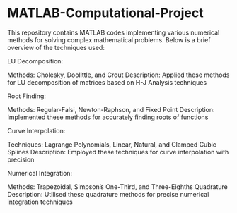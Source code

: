 # MATLAB-Computational-Project

This repository contains MATLAB codes implementing various numerical methods for solving complex mathematical problems. Below is a brief overview of the techniques used:


LU Decomposition:

Methods: Cholesky, Doolittle, and Crout
Description: Applied these methods for LU decomposition of matrices based on H-J Analysis techniques

Root Finding:

Methods: Regular-Falsi, Newton-Raphson, and Fixed Point
Description: Implemented these methods for accurately finding roots of functions

Curve Interpolation:

Techniques: Lagrange Polynomials, Linear, Natural, and Clamped Cubic Splines
Description: Employed these techniques for curve interpolation with precision

Numerical Integration:

Methods: Trapezoidal, Simpson’s One-Third, and Three-Eighths Quadrature
Description: Utilised these quadrature methods for precise numerical integration techniques